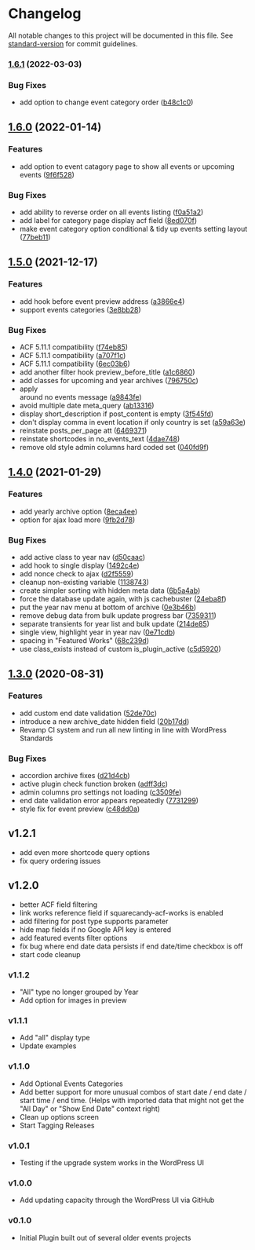 # Changelog

All notable changes to this project will be documented in this file. See [standard-version](https://github.com/conventional-changelog/standard-version) for commit guidelines.

### [1.6.1](https://github.com/squarecandy/squarecandy-acf-events/compare/v1.6.0...v1.6.1) (2022-03-03)


### Bug Fixes

* add option to change event category order ([b48c1c0](https://github.com/squarecandy/squarecandy-acf-events/commit/b48c1c0a0655d7a1648bd1eebbd9f60e5cb34f5b))

## [1.6.0](https://github.com/squarecandy/squarecandy-acf-events/compare/v1.5.0...v1.6.0) (2022-01-14)


### Features

* add option to event catagory page to show all events or upcoming events ([9f6f528](https://github.com/squarecandy/squarecandy-acf-events/commit/9f6f52846f096c46723114938e8a84eeae21acf3))


### Bug Fixes

* add ability to reverse order on all events listing ([f0a51a2](https://github.com/squarecandy/squarecandy-acf-events/commit/f0a51a2c2a5172d4889934f97dc8ba1b756a2336))
* add label for category page display acf field ([8ed070f](https://github.com/squarecandy/squarecandy-acf-events/commit/8ed070ffcb7c4b7b3a9185b76a728f123ea787d2))
* make event category option conditional & tidy up events setting layout ([77beb11](https://github.com/squarecandy/squarecandy-acf-events/commit/77beb11cc39de7d4a56f00f3efcca8fe65eb977b))

## [1.5.0](https://github.com/squarecandy/squarecandy-acf-events/compare/v1.4.0...v1.5.0) (2021-12-17)


### Features

* add hook before event preview address ([a3866e4](https://github.com/squarecandy/squarecandy-acf-events/commit/a3866e453849a2a512b5af193d1cd1b3f4f745d5))
* support events categories ([3e8bb28](https://github.com/squarecandy/squarecandy-acf-events/commit/3e8bb285c56d2021cacbc16d22e44d4cb4be0001))


### Bug Fixes

* ACF 5.11.1 compatibility ([f74eb85](https://github.com/squarecandy/squarecandy-acf-events/commit/f74eb85bae190891f70c59fc4bea295b0d00e27e))
* ACF 5.11.1 compatibility ([a707f1c](https://github.com/squarecandy/squarecandy-acf-events/commit/a707f1cc636872ad64aa6f5f80b39c4df3779025))
* ACF 5.11.1 compatibility ([6ec03b6](https://github.com/squarecandy/squarecandy-acf-events/commit/6ec03b614a6dadf2f926dc496c3ef566d6a27515))
* add another filter hook preview_before_title ([a1c6860](https://github.com/squarecandy/squarecandy-acf-events/commit/a1c6860d2c418622eea794042b2d64ca76e4f9c1))
* add classes for upcoming and year archives ([796750c](https://github.com/squarecandy/squarecandy-acf-events/commit/796750ca5c2e1b1c12c73c963a0706080bad39ff))
* apply <section> around no events message ([a9843fe](https://github.com/squarecandy/squarecandy-acf-events/commit/a9843fe819b3eb535512994a1d1fc7b5c38147d5))
* avoid multiple date meta_query ([ab13316](https://github.com/squarecandy/squarecandy-acf-events/commit/ab13316897c838f30497e8dc412c21134e3855f6))
* display short_description if post_content is empty ([3f545fd](https://github.com/squarecandy/squarecandy-acf-events/commit/3f545fd112ff61d5889e71694855e628d67fa0d9))
* don't display comma in event location if only country is set ([a59a63e](https://github.com/squarecandy/squarecandy-acf-events/commit/a59a63eafa18a091927a9b564dd96c9d7be38708))
* reinstate posts_per_page att ([6469371](https://github.com/squarecandy/squarecandy-acf-events/commit/6469371968452d6b430e1482cf714208180df945))
* reinstate shortcodes in no_events_text ([4dae748](https://github.com/squarecandy/squarecandy-acf-events/commit/4dae748a483299ce3da6eebf08c51889e574602b))
* remove old style admin columns hard coded set ([040fd9f](https://github.com/squarecandy/squarecandy-acf-events/commit/040fd9f1ed89a61ca643e54f2ee80a1507b65186))

## [1.4.0](https://github.com/squarecandy/squarespace-event-import/compare/v1.3.0...v1.4.0) (2021-01-29)


### Features

* add yearly archive option ([8eca4ee](https://github.com/squarecandy/squarespace-event-import/commit/8eca4ee3ffaf2bb131b8977a60fa8846cf929953))
* option for ajax load more ([9fb2d78](https://github.com/squarecandy/squarespace-event-import/commit/9fb2d7854382644493401cf2fba6afbddbb25a50))


### Bug Fixes

* add active class to year nav ([d50caac](https://github.com/squarecandy/squarespace-event-import/commit/d50caac18c051199cbce78d1603511586d138312))
* add hook to single display ([1492c4e](https://github.com/squarecandy/squarespace-event-import/commit/1492c4e084cdd41765ba3a1616f8fd903d3a1c39))
* add nonce check to ajax ([d2f5559](https://github.com/squarecandy/squarespace-event-import/commit/d2f555958ed0b6bab6d2eab37302dfa85cdf9591))
* cleanup non-existing variable ([1138743](https://github.com/squarecandy/squarespace-event-import/commit/1138743d4918d2791cb52d92d98b17a0120fd6f2))
* create simpler sorting with hidden meta data ([6b5a4ab](https://github.com/squarecandy/squarespace-event-import/commit/6b5a4abebc0adee47a4be127b4d4e928c3055efb))
* force the database update again, with js cachebuster ([24eba8f](https://github.com/squarecandy/squarespace-event-import/commit/24eba8f3a842c570540896a0ea8f79921cdcabd4))
* put the year nav menu at bottom of archive ([0e3b46b](https://github.com/squarecandy/squarespace-event-import/commit/0e3b46b42ca1420eb766127644b3e1b0e29de8c7))
* remove debug data from bulk update progress bar ([7359311](https://github.com/squarecandy/squarespace-event-import/commit/735931134fb3919c4f3c34819e6ea8cf8ee780c0))
* separate transients for year list and bulk update ([214de85](https://github.com/squarecandy/squarespace-event-import/commit/214de854ee71cdb88e934f016e8d37178ac8d035))
* single view, highlight year in year nav ([0e71cdb](https://github.com/squarecandy/squarespace-event-import/commit/0e71cdb5d24853010d4f6ba91b1320ca16977dca))
* spacing in "Featured Works" ([68c239d](https://github.com/squarecandy/squarespace-event-import/commit/68c239d8f76dcdad44ca3fec0c6da954272fd126))
* use class_exists instead of custom is_plugin_active ([c5d5920](https://github.com/squarecandy/squarespace-event-import/commit/c5d59207175105bfbf858d17f8849de4bdb56be6))

## [1.3.0](https://github.com/squarecandy/squarespace-event-import/compare/v1.2.1...v1.3.0) (2020-08-31)


### Features

* add custom end date validation ([52de70c](https://github.com/squarecandy/squarespace-event-import/commit/52de70c18821d608b65a87795e1765519fd10a60))
* introduce a new archive_date hidden field ([20b17dd](https://github.com/squarecandy/squarespace-event-import/commit/20b17dd8190eeb3523b2a2d8b89efc1098631906))
* Revamp CI system and run all new linting in line with WordPress Standards


### Bug Fixes

* accordion archive fixes ([d21d4cb](https://github.com/squarecandy/squarespace-event-import/commit/d21d4cb84a118bab7c469b9cacf1cd0cebcddf66))
* active plugin check function broken ([adff3dc](https://github.com/squarecandy/squarespace-event-import/commit/adff3dca57b73f6a8aff708f240e7f1928fa7ee0))
* admin columns pro settings not loading ([c3509fe](https://github.com/squarecandy/squarespace-event-import/commit/c3509fec96f03afb96aea43de4296fce72b5b865))
* end date validation error appears repeatedly ([7731299](https://github.com/squarecandy/squarespace-event-import/commit/7731299e6776b374e276d3ea98da117f34eec4b8))
* style fix for event preview ([c48dd0a](https://github.com/squarecandy/squarespace-event-import/commit/c48dd0a9eb3c5a9b2fb16243905d6641b4fc3a65))


## v1.2.1

* add even more shortcode query options
* fix query ordering issues

## v1.2.0

* better ACF field filtering
* link works reference field if squarecandy-acf-works is enabled
* add filtering for post type supports parameter
* hide map fields if no Google API key is entered
* add featured events filter options
* fix bug where end date data persists if end date/time checkbox is off
* start code cleanup

### v1.1.2

* "All" type no longer grouped by Year
* Add option for images in preview

### v1.1.1

* Add "all" display type
* Update examples

### v1.1.0

* Add Optional Events Categories
* Add better support for more unusual combos of start date / end date / start time / end time. (Helps with imported data that might not get the "All Day" or "Show End Date" context right)
* Clean up options screen
* Start Tagging Releases

### v1.0.1

* Testing if the upgrade system works in the WordPress UI

### v1.0.0

* Add updating capacity through the WordPress UI via GitHub

### v0.1.0

* Initial Plugin built out of several older events projects
